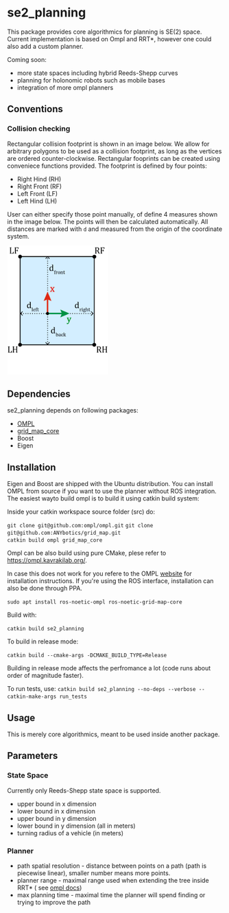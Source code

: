 # se2_planning

This package provides core algorithmics for planning is SE(2) space. Current implementation is based on Ompl and RRT*,
however one could also add a custom planner.

Coming soon:

* more state spaces including hybrid Reeds-Shepp curves
* planning for holonomic robots such as mobile bases
* integration of more ompl planners

## Conventions

### Collision checking

Rectangular collision footprint is shown in an image below. We allow for arbitrary polygons to be used as a collision
footprint, as long as the vertices are ordered counter-clockwise. Rectangular fooprints can be created using conveniece
functions provided. The footprint is defined by four points:

* Right Hind (RH)
* Right Front (RF)
* Left Front (LF)
* Left Hind (LH)

User can either specify those point manually, of define 4 measures shown in the image below. The points will then be
calculated automatically. All distances are marked with `d` and measured from the origin of the coordinate system.

[<img src="doc/collision_footprint_conventions.png" width="235" height="300">](collision_footprint_conventions.pdf)

## Dependencies

se2_planning depends on following packages:

- [OMPL](https://github.com/ompl/ompl)
- [grid_map_core](https://github.com/ANYbotics/grid_map)
- Boost
- Eigen

## Installation

Eigen and Boost are shipped with the Ubuntu distribution. You can install OMPL from source if you want to use the
planner without ROS integration. The easiest wayto build ompl is to build it using catkin build system:

Inside your catkin workspace source folder (src) do:

`git clone git@github.com:ompl/ompl.git`
`git clone git@github.com:ANYbotics/grid_map.git`    
`catkin build ompl grid_map_core`

Ompl can be also build using pure CMake, plese refer to https://ompl.kavrakilab.org/.

In case this does not work for you refere to the
OMPL [website](https://github.com/ompl/ompl/blob/master/doc/markdown/installation.md) for installation instructions. If
you're using the ROS interface, installation can also be done through PPA.

`sudo apt install ros-noetic-ompl ros-noetic-grid-map-core`

Build with:

`catkin build se2_planning`

To build in release mode:

`catkin build --cmake-args -DCMAKE_BUILD_TYPE=Release`

Building in release mode affects the perfromance a lot (code runs about order of magnitude faster).

To run tests, use:
`catkin build se2_planning --no-deps --verbose --catkin-make-args run_tests`

## Usage

This is merely core algorithmics, meant to be used inside another package.

## Parameters

### State Space

Currently only Reeds-Shepp state space is supported.

* upper bound in x dimension
* lower bound in x dimension
* upper bound in y dimension
* lower bound in y dimension (all in meters)
* turning radius of a vehicle (in meters)

### Planner

* path spatial resolution - distance between points on a path (path is piecewise linear), smaller number means more
  points.
* planner range - maximal range used when extending the tree inside RRT* (
  see [ompl docs](https://ompl.kavrakilab.org/classompl_1_1geometric_1_1RRTstar.html#gRRTstar))
* max planning time - maximal time the planner will spend finding or trying to improve the path

